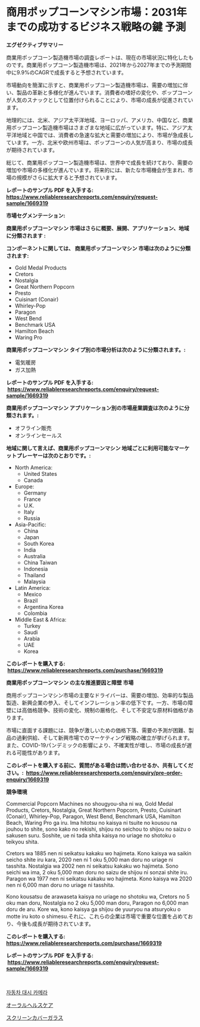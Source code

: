 <p><h1>商用ポップコーンマシン市場：2031年までの成功するビジネス戦略の鍵 予測</h1></p><p><strong>エグゼクティブサマリー</strong></p>
<p><p>商業用ポップコーン製造機市場の調査レポートは、現在の市場状況に特化したものです。商業用ポップコーン製造機市場は、2021年から2027年までの予測期間中に9.9%のCAGRで成長すると予想されています。</p><p>市場動向を簡潔に示すと、商業用ポップコーン製造機市場は、需要の増加に伴い、製品の革新と多様化が進んでいます。消費者の嗜好の変化や、ポップコーンが人気のスナックとして位置付けられることにより、市場の成長が促進されています。</p><p>地理的には、北米、アジア太平洋地域、ヨーロッパ、アメリカ、中国など、商業用ポップコーン製造機市場はさまざまな地域に広がっています。特に、アジア太平洋地域と中国では、消費者の急速な拡大と需要の増加により、市場が急成長しています。一方、北米や欧州市場は、ポップコーンの人気が高まり、市場の成長が期待されています。</p><p>総じて、商業用ポップコーン製造機市場は、世界中で成長を続けており、需要の増加や市場の多様化が進んでいます。将来的には、新たな市場機会が生まれ、市場の規模がさらに拡大すると予想されています。</p></p>
<p><strong>レポートのサンプル PDF を入手する: <a href="https://www.reliableresearchreports.com/enquiry/request-sample/1669319">https://www.reliableresearchreports.com/enquiry/request-sample/1669319</a></strong></p>
<p><strong>市場セグメンテーション:</strong></p>
<p><strong> 商業用ポップコーンマシン 市場はさらに概要、展開、アプリケーション、地域に分類されます :</strong></p>
<p><strong>コンポーネントに関しては、 商業用ポップコーンマシン 市場は次のように分類されます: &nbsp;</strong></p>
<p><ul><li>Gold Medal Products</li><li>Cretors</li><li>Nostalgia</li><li>Great Northern Popcorn</li><li>Presto</li><li>Cuisinart (Conair)</li><li>Whirley-Pop</li><li>Paragon</li><li>West Bend</li><li>Benchmark USA</li><li>Hamilton Beach</li><li>Waring Pro</li></ul></p>
<p><strong> 商業用ポップコーンマシン タイプ別の市場分析は次のように分類されます。:</strong></p>
<p><ul><li>電気暖房</li><li>ガス加熱</li></ul></p>
<p><strong>レポートのサンプル PDF を入手する: &nbsp;<a href="https://www.reliableresearchreports.com/enquiry/request-sample/1669319">https://www.reliableresearchreports.com/enquiry/request-sample/1669319</a></strong></p>
<p><strong> 商業用ポップコーンマシン アプリケーション別の市場産業調査は次のように分類されます。:</strong></p>
<p><ul><li>オフライン販売</li><li>オンラインセールス</li></ul></p>
<p><strong>地域に関して言えば、商業用ポップコーンマシン 地域ごとに利用可能なマーケットプレーヤーは次のとおりです。:</strong></p>
<p><ul>
    <li>
        North America:
        <ul>
            <li>United States</li>
            <li>Canada</li>
        </ul>
    </li>
    <li>
        Europe:
        <ul>
            <li>Germany</li>
            <li>France</li>
            <li>U.K.</li>
            <li>Italy</li>
            <li>Russia</li>
        </ul>
    </li>
    <li>
        Asia-Pacific:
        <ul>
            <li>China</li>
            <li>Japan</li>
            <li>South Korea</li>
            <li>India</li>
            <li>Australia</li>
            <li>China Taiwan</li>
            <li>Indonesia</li>
            <li>Thailand</li>
            <li>Malaysia</li>
        </ul>
    </li>
    <li>
        Latin America:
        <ul>
            <li>Mexico</li>
            <li>Brazil</li>
            <li>Argentina Korea</li>
            <li>Colombia</li>
        </ul>
    </li>
    <li>
        Middle East & Africa:
        <ul>
            <li>Turkey</li>
            <li>Saudi</li>
            <li>Arabia</li>
            <li>UAE</li>
            <li>Korea</li>
        </ul>
    </li>
    </ul></p>
<p><strong>このレポートを購入する: &nbsp;<a href="https://www.reliableresearchreports.com/purchase/1669319">https://www.reliableresearchreports.com/purchase/1669319</a></strong></p>
<p><strong>商業用ポップコーンマシン の主な推進要因と障壁 市場</strong></p>
<p><p>商用ポップコーンマシン市場の主要なドライバーは、需要の増加、効率的な製品製造、新興企業の参入、そしてインフレーション率の低下です。一方、市場の障壁には高価格競争、技術の変化、規制の厳格化、そして不安定な原材料価格があります。</p><p>市場に直面する課題には、競争が激しいための価格下落、需要の予測が困難、製品の過剰供給、そして新興市場でのマーケティング戦略の確立が挙げられます。また、COVID-19パンデミックの影響により、不確実性が増し、市場の成長が遅れる可能性があります。</p></p>
<p><strong>このレポートを購入する前に、質問がある場合は問い合わせるか、共有してください。:&nbsp; <a href="https://www.reliableresearchreports.com/enquiry/pre-order-enquiry/1669319">https://www.reliableresearchreports.com/enquiry/pre-order-enquiry/1669319</a></strong></p>
<p><strong>競争環境</strong></p>
<p><p>Commercial Popcorn Machines no shougyou-sha ni wa, Gold Medal Products, Cretors, Nostalgia, Great Northern Popcorn, Presto, Cuisinart (Conair), Whirley-Pop, Paragon, West Bend, Benchmark USA, Hamilton Beach, Waring Pro ga iru. Ima hitotsu no kaisya ni tsuite no kousou na jouhou to shite, sono kako no rekishi, shijou no seichou to shijou no saizu o sakusen suru. Soshite, ue ni tada shita kaisya no uriage no shotoku o teikyou shita.</p><p>Cretors wa 1885 nen ni seikatsu kakaku wo hajimeta. Kono kaisya wa saikin seicho shite iru kara, 2020 nen ni 1 oku 5,000 man doru no uriage ni tasshita. Nostalgia wa 2002 nen ni seikatsu kakaku wo hajimeta. Sono seichi wa ima, 2 oku 5,000 man doru no saizu de shijou ni sonzai shite iru. Paragon wa 1977 nen ni seikatsu kakaku wo hajimeta. Kono kaisya wa 2020 nen ni 6,000 man doru no uriage ni tasshita.</p><p>Kono kousatsu de arawaseta kaisya no uriage no shotoku wa, Cretors no 5 oku man doru, Nostalgia no 2 oku 5,000 man doru, Paragon no 6,000 man doru de aru. Kore wa, kono kaisya ga shijou de yuuryou na atsuryoku o motte iru koto o shimesu.それに、これらの企業は市場で重要な位置を占めており、今後も成長が期待されています。</p></p>
<p><strong>このレポートを購入する: &nbsp; <a href="https://www.reliableresearchreports.com/purchase/1669319">https://www.reliableresearchreports.com/purchase/1669319</a></strong></p>
<p><strong>レポートのサンプル PDF を入手する: &nbsp;<a href="https://www.reliableresearchreports.com/enquiry/request-sample/1669319">https://www.reliableresearchreports.com/enquiry/request-sample/1669319</a></strong><strong></strong></p>
<p>&nbsp;</p>
<p><p><a href="https://github.com/fernandotryO5lson96765/Market-Research-Report-List-1/blob/main/704596215328.md">자동차 대시 카메라</a></p><p><a href="https://medium.com/@barrymundy88/%E5%8F%A3%E8%85%94%E5%81%A5%E5%BA%B7%E3%82%B1%E3%82%A2%E5%B8%82%E5%A0%B4-%E5%B8%82%E5%A0%B4cagr-%E5%B8%82%E5%A0%B4%E5%8B%95%E5%90%91-%E3%81%8A%E3%82%88%E3%81%B3%E6%88%90%E9%95%B7%E6%88%A6%E7%95%A5%E3%81%AB%E9%96%A2%E3%81%99%E3%82%8B%E6%B4%9E%E5%AF%9F-1e46610f9399">オーラルヘルスケア</a></p><p><a href="https://medium.com/@jacobkelly525/%E3%82%B9%E3%82%AF%E3%83%AA%E3%83%BC%E3%83%B3%E3%82%AB%E3%83%90%E3%83%BC%E3%82%AC%E3%83%A9%E3%82%B9%E5%B8%82%E5%A0%B4-%E7%AB%B6%E4%BA%89%E5%88%86%E6%9E%90-%E5%B8%82%E5%A0%B4%E5%8B%95%E5%90%91-%E3%81%8A%E3%82%88%E3%81%B32031%E5%B9%B4%E3%81%BE%E3%81%A7%E3%81%AE%E4%BA%88%E6%B8%AC-fed34888a3f0">スクリーンカバーガラス</a></p></p>